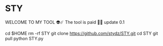 # STY

WELCOME TO MY TOOL 👽☄️
The tool is paid 🚶‍♂️
update 0.1

cd $HOME
rm  -rf STY
git clone https://github.com/stydz/STY.git
cd STY
git pull
python STY.py
